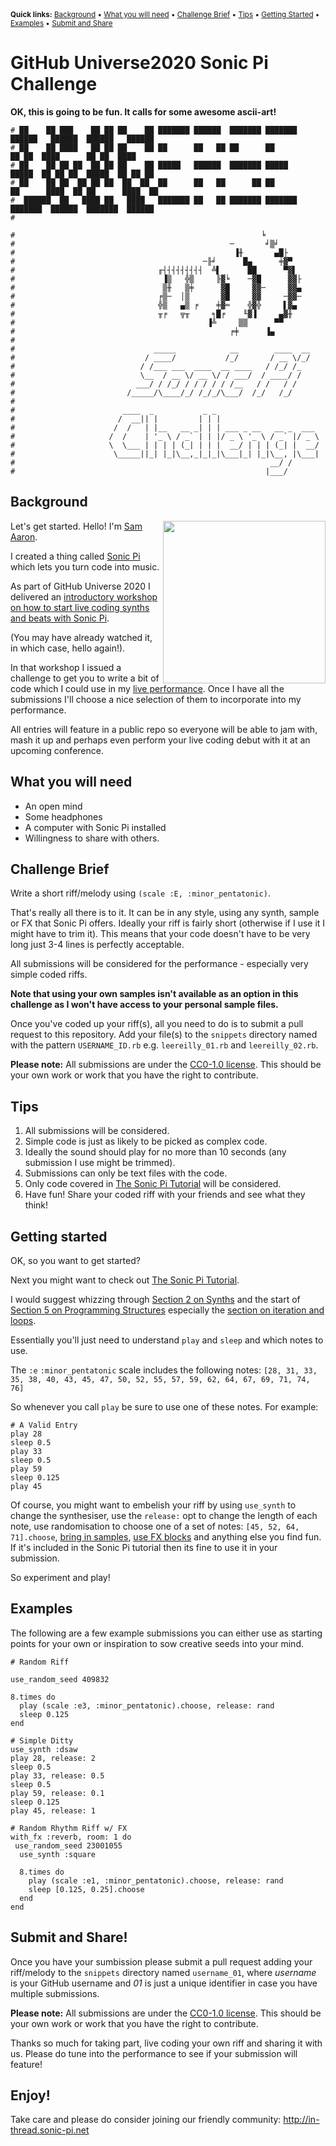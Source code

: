 <sup>
  <strong>Quick links:</strong> <a href="#background">Background</a> • <a href="#what-you-will-need">What you will need</a> • <a href="#challenge-brief">Challenge Brief</a> • <a href="#tips">Tips</a> • <a href="#getting-started">Getting Started</a> • <a href="#examples">Examples</a> • <a href="#submit-and-share">Submit and Share</a>
</sup>

# GitHub Universe2020 Sonic Pi Challenge

__OK, this is going to be fun. It calls for some awesome ascii-art!__


```
# ██    ██ ███    ██ ██ ██    ██ ███████ ██████  ███████ ███████ ██████   ██████  ██████   ██████ 
# ██    ██ ████   ██ ██ ██    ██ ██      ██   ██ ██      ██           ██ ██  ████      ██ ██  ████ 
# ██    ██ ██ ██  ██ ██ ██    ██ █████   ██████  ███████ █████    █████  ██ ██ ██  █████  ██ ██ ██ 
# ██    ██ ██  ██ ██ ██  ██  ██  ██      ██   ██      ██ ██      ██      ████  ██ ██      ████  ██ 
#  ██████  ██   ████ ██   ████   ███████ ██   ██ ███████ ███████ ███████  ██████  ███████  ██████  
#                                                                                                  
#                                                       ╘
#                                                ─       ╛▒╛
#                                                 ▐╫       ▄█├
#                                          ─╟╛      █▄      ╪▓▀
#                                ╓┤┤┤┤┤┤┤┤┤  ╩▌      ██      ▀▓▌
#                                 ▐▒   ╬▒     ╟▓╘    ─▓█      ▓▓├
#                                 ▒╫   ▒╪      ▓█     ▓▓─     ▓▓▄
#                                ╒▒─  │▒       ▓█     ▓▓     ─▓▓─
#                                ╬▒   ▄▒ ╒    ╪▓═    ╬▓╬     ▌▓▄
#                                ╥╒   ╦╥     ╕█╒    ╙▓▐     ▄▓╫
#                                           ▐╩     ▒▒      ▀▀
#                                                ╒╪      ▐▄
#                        
#                               _____            __        ____  __
#                             / ____/           /_/       / __ \/_/
#                            / /___ ___  ____  __ ____   / /_/ /_
#                            \__  / __ \/ __ \/ / ___/  / ____/ /
#                           ___/ / /_/ / / / / / /__   / /   / /
#                         /_____/\____/_/ /_/_/\___/  /_/   /_/
#                        
#                        ____  _           _ _         
#                       /  __|| |         | | |
#                      /  /   | |__   __ _| | | ___ _ __   __ _  ___ 
#                     /  /    | '_ \ / _` | | |/ _ \ '_ \ / _` |/ _ \
#                     \  \___ | | | | (_| | | |  __/ | | | (_| |  __/
#                      \_____||_| |_|\__,_|_|_|\___|_| |_|\__, |\___|
#                                                         __/ /    
#                                                        |___/
```

## Background

<img align="right" src="https://githubuniverse.com/assets/img/speakers/Sam_Aaron_Headshot.jpg" width="260">

Let's get started. Hello! I'm <a href="http://sam.aaron.name/">Sam Aaron</a>.

I created a thing called [Sonic Pi](https://sonic-pi.net/) 
which lets you turn code into music. 

As part of GitHub Universe 2020 I delivered an [introductory workshop on
how to start live coding synths and beats with Sonic Pi](https://githubuniverse.com/Express-yourself-with-code-Learn%20to%20live%20code%20beats%20and%20riffs%20with%20Sonic%20Pi/). 

(You may have already watched it, in which case, hello again!).

In that workshop I issued a challenge to get you to write a bit of code
which I could use in my [live performance](https://githubuniverse.com/Closing-performance-live-coded-DJ-set-with-Sam-Aaron-on-Sonic-PI/). Once I have all the
submissions I'll choose a nice selection of them to incorporate into my
performance.

All entries will feature in a public repo so everyone will be able to
jam with, mash it up and perhaps even perform your live coding debut
with it at an upcoming conference.


## What you will need

* An open mind
* Some headphones
* A computer with Sonic Pi installed
* Willingness to share with others.


## Challenge Brief

Write a short riff/melody using `(scale :E, :minor_pentatonic)`.

That's really all there is to it. It can be in any style, using any
synth, sample or FX that Sonic Pi offers. Ideally your riff is fairly
short (otherwise if I use it I might have to trim it). This means that
your code doesn't have to be very long just 3-4 lines is perfectly
acceptable.

All submissions will be considered for the performance - especially very
simple coded riffs.

__Note that using your own samples isn't available as an option in this
challenge as I won't have access to your personal sample files.__

Once you've coded up your riff(s), all you need to do is to submit a pull request to this repository. Add your file(s) to the `snippets` directory named with the pattern `USERNAME_ID.rb` e.g. `leereilly_01.rb` and `leereilly_02.rb`.

**Please note:** All submissions are under the [CC0-1.0 license](LICENSE.md). This should be your own work or work that you have the right to contribute.

## Tips

1. All submissions will be considered.
2. Simple code is just as likely to be picked as complex code.
3. Ideally the sound should play for no more than 10 seconds (any submission I use might be trimmed).
4. Submissions can only be text files with the code.
5. Only code covered in [The Sonic Pi Tutorial](https://sonic-pi.net/tutorial) will be considered.
6. Have fun! Share your coded riff with your friends and see what they think!

## Getting started

OK, so you want to get started? 

Next you might want to check out [The Sonic Pi Tutorial](https://sonic-pi.net/tutorial). 

I would suggest whizzing through [Section 2 on Synths](https://sonic-pi.net/tutorial#section-2) 
and the start of [Section 5 on Programming Structures](https://sonic-pi.net/tutorial#section-5)
especially the [section on iteration and loops](https://sonic-pi.net/tutorial#section-5-2).

Essentially you'll just need to understand `play` and `sleep` and which
notes to use. 

The `:e` `:minor_pentatonic` scale includes the following
notes:
`[28, 31, 33, 35, 38, 40, 43, 45, 47, 50, 52, 55, 57, 59, 62, 64, 67, 69, 71, 74, 76]`

So whenever you call `play` be sure to use one of these notes. For example:

```
# A Valid Entry
play 28
sleep 0.5
play 33
sleep 0.5
play 59
sleep 0.125
play 45
```

Of course, you might want to embelish your riff by using `use_synth` to
change the synthesiser, use the `release:` opt to change the length of
each note, use randomisation to choose one of a set of notes: `[45, 52, 64, 71].choose`, 
[bring in samples](https://sonic-pi.net/tutorial#section-3),
[use FX blocks](https://sonic-pi.net/tutorial#section-6) and anything
else you find fun. If it's included in the Sonic Pi tutorial then its
fine to use it in your submission.

So experiment and play!

## Examples

The following are a few example submissions you can either use as
starting points for your own or inspiration to sow creative seeds into
your mind.

```
# Random Riff

use_random_seed 409832 

8.times do
  play (scale :e3, :minor_pentatonic).choose, release: rand
  sleep 0.125
end

```

```
# Simple Ditty
use_synth :dsaw 
play 28, release: 2
sleep 0.5
play 33, release: 0.5
sleep 0.5
play 59, release: 0.1
sleep 0.125
play 45, release: 1
```

```
# Random Rhythm Riff w/ FX
with_fx :reverb, room: 1 do
 use_random_seed 23001055 
  use_synth :square

  8.times do
    play (scale :e1, :minor_pentatonic).choose, release: rand
    sleep [0.125, 0.25].choose
  end
end
```

## Submit and Share!

Once you have your sumbission please submit a pull request adding your riff/melody to the `snippets` directory named `username_01`, where _username_ is your GitHub username and _01_ is just a unique identifier in case you have multiple submissions.

**Please note:** All submissions are under the [CC0-1.0 license](LICENSE.md). This should be your own work or work that you have the right to contribute.

Thanks so much for taking part, live coding your own riff and sharing it with us. Please do tune into the performance to see if your submission will feature!

## Enjoy!

Take care and please do consider joining our friendly community:
http://in-thread.sonic-pi.net
